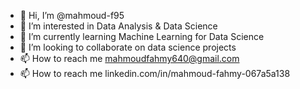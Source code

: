 - 👋 Hi, I’m @mahmoud-f95
- 👀 I’m interested in Data Analysis & Data Science
- 🌱 I’m currently learning Machine Learning for Data Science
- 💞️ I’m looking to collaborate on data science projects
- 📫 How to reach me mahmoudfahmy640@gmail.com 
- 📫 How to reach me linkedin.com/in/mahmoud-fahmy-067a5a138

<!---
mahmoud-f95/mahmoud-f95 is a ✨ special ✨ repository because its `README.md` (this file) appears on your GitHub profile.
You can click the Preview link to take a look at your changes.
--->
